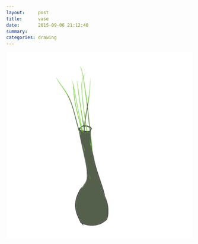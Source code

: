 ```yaml
---
layout:     post
title:      vase
date:       2015-09-06 21:12:40
summary:    
categories: drawing
---
```

![vase](/images/_diary/vase.png "Stay green.")
